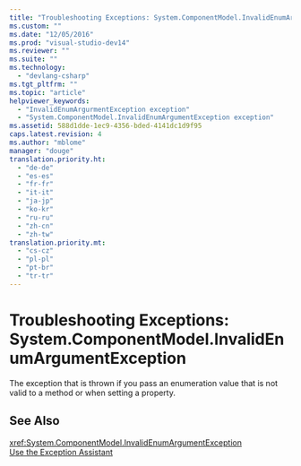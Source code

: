 ```yaml
---
title: "Troubleshooting Exceptions: System.ComponentModel.InvalidEnumArgumentException"
ms.custom: ""
ms.date: "12/05/2016"
ms.prod: "visual-studio-dev14"
ms.reviewer: ""
ms.suite: ""
ms.technology: 
  - "devlang-csharp"
ms.tgt_pltfrm: ""
ms.topic: "article"
helpviewer_keywords: 
  - "InvalidEnumArgurmentException exception"
  - "System.ComponentModel.InvalidEnumArgumentException exception"
ms.assetid: 588d1dde-1ec9-4356-bded-4141dc1d9f95
caps.latest.revision: 4
ms.author: "mblome"
manager: "douge"
translation.priority.ht: 
  - "de-de"
  - "es-es"
  - "fr-fr"
  - "it-it"
  - "ja-jp"
  - "ko-kr"
  - "ru-ru"
  - "zh-cn"
  - "zh-tw"
translation.priority.mt: 
  - "cs-cz"
  - "pl-pl"
  - "pt-br"
  - "tr-tr"
---
```

# Troubleshooting Exceptions: System.ComponentModel.InvalidEnumArgumentException
The exception that is thrown if you pass an enumeration value that is not valid to a method or when setting a property.  
  
## See Also  
 <xref:System.ComponentModel.InvalidEnumArgumentException>   
 [Use the Exception Assistant](../Topic/How%20to:%20Use%20the%20Exception%20Assistant.md)